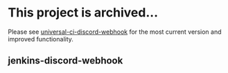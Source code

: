 # This project is archived... #
Please see [universal-ci-discord-webhook](https://github.com/symboxtra/universal-ci-discord-webhook) for the most current version and improved functionality.





## jenkins-discord-webhook ##
